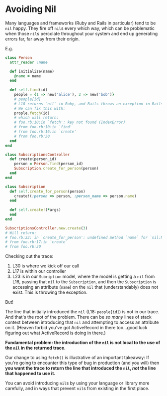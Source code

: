 # Avoiding Nil

Many languages and frameworks (Ruby and Rails in particular) tend to be `nil` happy.
They fire off `nil`s every which way, which can be problematic when those `nil`s percolate throughout your system and end up generating errors far, far away from their origin.

E.g.

```ruby
class Person
  attr_reader :name

  def initialize(name)
    @name = name
  end
          
  def self.find(id)
    people = {1 => new('alice'), 2 => new('bob')}
    # people[id]
    # L18 returns `nil` in Ruby, and Rails throws an exception in Rails when `id` does not exist (when using the base `find` method)
    # We can fix this with:
    prople.fetch(id)
    # which will return:
    # foo.rb:10:in `fetch': key not found (IndexError)
    # from foo.rb:10:in `find'
    # from foo.rb:16:in `create'
    # from foo.rb:30
  end
end

class SubscriptionsController
  def create(person_id)
    person = Person.find(person_id)
    Subscription.create_for_person(person)
  end
end

class Subscription
  def self.create_for_person(person)
    create!(:person => person, :person_name => person.name)
  end
  
  def self.create!(*args)
  end
end

SubscriptionsController.new.create(3)
# Will return:
# foo.rb:23: in `create_for_person': undefined method `name` for `nil:NilClass (NoMethodError)`"
# from foo.rb:17:in `create`
# from foo.rb:30
```

Checking out the trace:
1. L30 is where we kick off our call
2. L17 is within our controller
3. L23 is in our `Subription` model, where the model is getting a `nil` from L16, passing that `nil` to the `Subscription`, and then the `Subscription` is accessing an attribute (`name`) on the `nil` that (understandably) does not exist. This is throwing the exception.

But!

The line that initially introduced the `nil` (L18: `people[id]`) is not in our trace. And that's the root of the problem.
There can be _so many_ lines of stack context between introducing that `nil` and attempting to access an attribute on it. (Heaven forbid you've got ActiveRecord in there too...good luck figuring out what ActiveRecord is doing in there.)

**Fundamental problem: the introduction of the `nil` is not local to the use of the `nil` in the returned trace.**

Our change to using `fetch()` is illustrative of an important takeaway:
If you're going to encounter this type of bug in production (and you will) then **you want the trace to return the line that introduced the `nil`, _not_ the line that happened to use it.**

You can avoid introducing `nil`s by using your language or library more carefully, and in ways that prevent `nil`s from existing in the first place.
